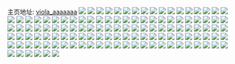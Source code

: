主页地址: [viola_aaaaaaa](https://weibo.com/u/3803883303) 
![](https://wx4.sinaimg.cn/mw2000/e2baa727ly1h9okp7jbb5j22yo1o0kjn.jpg) 
![](https://wx4.sinaimg.cn/mw2000/e2baa727ly1h98c3r3zyaj22c03401l0.jpg) 
![](https://wx4.sinaimg.cn/mw2000/e2baa727ly1h8z7q8dm28j20sg0izwi3.jpg) 
![](https://wx4.sinaimg.cn/mw2000/e2baa727ly1h8w82tqi5cj21o0280b29.jpg) 
![](https://wx4.sinaimg.cn/mw2000/e2baa727ly1h8w829y68ej224n2u71ky.jpg) 
![](https://wx4.sinaimg.cn/mw2000/e2baa727ly1h8j24tbsbej23402c0x6r.jpg) 
![](https://wx4.sinaimg.cn/mw2000/e2baa727ly1h8j24xzv6rj22c0340qv6.jpg) 
![](https://wx4.sinaimg.cn/mw2000/e2baa727ly1h8j24zjdk3j22bx29qqv6.jpg) 
![](https://wx4.sinaimg.cn/mw2000/e2baa727ly1h8j251lnsdj224p2u9u0y.jpg) 
![](https://wx4.sinaimg.cn/mw2000/e2baa727ly1h8fi8bzmp2j20i90i90ul.jpg) 
![](https://wx4.sinaimg.cn/mw2000/e2baa727ly1h8fi8ch7d0j20u00u0whf.jpg) 
![](https://wx4.sinaimg.cn/mw2000/e2baa727ly1h56ek1pxd3j22b21qakjl.jpg) 
![](https://wx4.sinaimg.cn/mw2000/e2baa727ly1h56ek2bptuj20wi0i9aeg.jpg) 
![](https://wx4.sinaimg.cn/mw2000/e2baa727ly1h56ek2r9b6j20wi0ihadj.jpg) 
![](https://wx4.sinaimg.cn/mw2000/e2baa727ly1h56ek4z6lkj22602w1hdt.jpg) 
![](https://wx4.sinaimg.cn/mw2000/e2baa727ly1h56ek8xhuxj22ke1xau0x.jpg) 
![](https://wx4.sinaimg.cn/mw2000/e2baa727ly1h56ejyyhfpj20yz1aydr2.jpg) 
![](https://wx4.sinaimg.cn/mw2000/e2baa727ly1h454jltxjuj21o0280npd.jpg) 
![](https://wx4.sinaimg.cn/mw2000/e2baa727ly1h454jnv80rj21o0280b29.jpg) 
![](https://wx4.sinaimg.cn/mw2000/e2baa727ly1h42urbch9jj229i0ejaig.jpg) 
![](https://wx4.sinaimg.cn/mw2000/e2baa727ly1h42ustjimjj20u00bzgmc.jpg) 
![](https://wx4.sinaimg.cn/mw2000/e2baa727ly1h3cvbj58gxj23402c0hdt.jpg) 
![](https://wx4.sinaimg.cn/mw2000/e2baa727ly1h3cvbk3wj0j23402c0npd.jpg) 
![](https://wx4.sinaimg.cn/mw2000/e2baa727ly1h3cvbc97c5j23402c0hdt.jpg) 
![](https://wx4.sinaimg.cn/mw2000/e2baa727ly1h3cvbefm85j23402c04qq.jpg) 
![](https://wx4.sinaimg.cn/mw2000/e2baa727ly1h3cvbkwug4j23402c04qp.jpg) 
![](https://wx4.sinaimg.cn/mw2000/e2baa727ly1h3cvblrwsdj23402c0b29.jpg) 
![](https://wx4.sinaimg.cn/mw2000/e2baa727ly1h3cvbmqr76j23402c04qp.jpg) 
![](https://wx4.sinaimg.cn/mw2000/e2baa727ly1h3cvbnsv55j23402c0e81.jpg) 
![](https://wx4.sinaimg.cn/mw2000/e2baa727ly1h2a85jrbxcj20wi1ycdm0.jpg) 
![](https://wx4.sinaimg.cn/mw2000/e2baa727ly1h2a85k34qnj20zg1bagoz.jpg) 
![](https://wx4.sinaimg.cn/mw2000/e2baa727ly1h2a1i40sj7j21n411sqlt.jpg) 
![](https://wx4.sinaimg.cn/mw2000/e2baa727ly1h2a1i4bb3mj20u00o013j.jpg) 
![](https://wx4.sinaimg.cn/mw2000/e2baa727ly1h262jhzk0dj20sb09raah.jpg) 
![](https://wx4.sinaimg.cn/mw2000/e2baa727ly1h262jj59f0j20u00ykq6k.jpg) 
![](https://wx4.sinaimg.cn/mw2000/e2baa727ly1h262jire78j23402c0kjm.jpg) 
![](https://wx4.sinaimg.cn/mw2000/e2baa727ly1h1k4yc1xscj23402c0npd.jpg) 
![](https://wx4.sinaimg.cn/mw2000/e2baa727ly1h1c3wd4q9nj20wi1ycdth.jpg) 
![](https://wx4.sinaimg.cn/mw2000/e2baa727ly1h09ru9dxebj20pd0x8drh.jpg) 
![](https://wx4.sinaimg.cn/mw2000/e2baa727ly1gzz7cfo3toj20u01syq7s.jpg) 
![](https://wx4.sinaimg.cn/mw2000/e2baa727ly1gzta0cxbwwj22lm1y71ky.jpg) 
![](https://wx4.sinaimg.cn/mw2000/e2baa727ly1gzr4336fe9j21o02807wh.jpg) 
![](https://wx4.sinaimg.cn/mw2000/e2baa727ly1gzmovdwj9sj208c07cglo.jpg) 
![](https://wx4.sinaimg.cn/mw2000/e2baa727ly1gzi0h7n10nj23402c0kjl.jpg) 
![](https://wx4.sinaimg.cn/mw2000/e2baa727ly1gzi0h903hfj22bx2dfnpd.jpg) 
![](https://wx4.sinaimg.cn/mw2000/e2baa727ly1gzi0h600c1j23402c0kjl.jpg) 
![](https://wx4.sinaimg.cn/mw2000/e2baa727ly1gzgpxsgbaxj20u01hcnal.jpg) 
![](https://wx4.sinaimg.cn/mw2000/e2baa727ly1gzfkt0cbl6j23402c04qq.jpg) 
![](https://wx4.sinaimg.cn/mw2000/e2baa727ly1gzecgdfquxj22c03404qq.jpg) 
![](https://wx4.sinaimg.cn/mw2000/e2baa727ly1gzdv1bvn56j23401yje82.jpg) 
![](https://wx4.sinaimg.cn/mw2000/e2baa727ly1gz75xiay5pj23402c0kjm.jpg) 
![](https://wx4.sinaimg.cn/mw2000/e2baa727ly1gyeow3pp2oj213u0tukcc.jpg) 
![](https://wx4.sinaimg.cn/mw2000/e2baa727ly1gx8xqai0idj21810osk1u.jpg) 
![](https://wx4.sinaimg.cn/mw2000/e2baa727ly1gx8xqatfrwj21hc0u07gl.jpg) 
![](https://wx4.sinaimg.cn/mw2000/e2baa727ly1gx8xqbaj7sj21aw0qedtj.jpg) 
![](https://wx4.sinaimg.cn/mw2000/e2baa727ly1gx8xq8zabwj23402c0e82.jpg) 
![](https://wx4.sinaimg.cn/mw2000/0049qHOvly1guckj5qzeyj61hc0u0hdt02.jpg) 
![](https://wx4.sinaimg.cn/mw2000/0049qHOvly1guacp465nmj63402c0npd02.jpg) 
![](https://wx4.sinaimg.cn/mw2000/e2baa727ly1gr5zrh16pgj21g9137wr8.jpg) 
![](https://wx4.sinaimg.cn/mw2000/e2baa727ly1goyyywma3fj21400u07g3.jpg) 
![](https://wx4.sinaimg.cn/mw2000/b10c1bc2ly1goxj8ozlang20j60j6qak.jpg) 
![](https://wx4.sinaimg.cn/mw2000/e2baa727ly1goyyywbdorj21400u0jyl.jpg) 
![](https://wx4.sinaimg.cn/mw2000/e2baa727ly1gniw0pr4ppj20v91vo4e3.jpg) 
![](https://wx4.sinaimg.cn/mw2000/e2baa727ly1gnaromw3k0j21o61nbe81.jpg) 
![](https://wx4.sinaimg.cn/mw2000/e2baa727ly1gn74w9ktvdj21rx2a6b29.jpg) 
![](https://wx4.sinaimg.cn/mw2000/e2baa727ly1gmn0d6p420j20fz0exwg4.jpg) 
![](https://wx4.sinaimg.cn/mw2000/e2baa727ly1gmn0d8gvoxj22c03401kx.jpg) 
![](https://wx4.sinaimg.cn/mw2000/e2baa727ly1gmn0dh6y86j228031yx6w.jpg) 
![](https://wx4.sinaimg.cn/mw2000/e2baa727ly1gjqiu4d476j20t21fphdt.jpg) 
![](https://wx4.sinaimg.cn/mw2000/e2baa727ly1gikth4sl2vj213y0tyx06.jpg) 
![](https://wx4.sinaimg.cn/mw2000/e2baa727ly1ggak8uhmldj21gh0tik27.jpg) 
![](https://wx4.sinaimg.cn/mw2000/e2baa727ly1gcuyer9pcrj22c0340e83.jpg) 
![](https://wx4.sinaimg.cn/mw2000/e2baa727ly1gbx8c37u4ej20nz11zjws.jpg) 
![](https://wx4.sinaimg.cn/mw2000/e2baa727ly1gbx8c7bcelj21o027v1l1.jpg) 
![](https://wx4.sinaimg.cn/mw2000/e2baa727ly1gbx8c7v5voj20e30pmq5x.jpg) 
![](https://wx4.sinaimg.cn/mw2000/e2baa727ly1gbx8c54wqej21o02a2hdv.jpg) 
![](https://wx4.sinaimg.cn/mw2000/e2baa727ly1gbljcdgzpwj21hl10nk7u.jpg) 
![](https://wx4.sinaimg.cn/mw2000/e2baa727ly1gbljccqryjj20yy0ltgtk.jpg) 
![](https://wx4.sinaimg.cn/mw2000/e2baa727ly1gbljcccq79j218h0syn7e.jpg) 
![](https://wx4.sinaimg.cn/mw2000/e2baa727ly1g7xrdt1qvnj21o027u4qp.jpg) 
![](https://wx4.sinaimg.cn/mw2000/e2baa727ly1g6vqm3xyeuj228032ghdt.jpg) 
![](https://wx4.sinaimg.cn/mw2000/e2baa727ly1g6vqlz4fj2j22yo2bcnpd.jpg) 
![](https://wx4.sinaimg.cn/mw2000/e2baa727ly1g6vqm7fy3vj228034gkjl.jpg) 
![](https://wx4.sinaimg.cn/mw2000/e2baa727ly1g4peim32egj20u0155dzx.jpg) 
![](https://wx4.sinaimg.cn/mw2000/e2baa727ly1g4peil7ftoj20u015iqr2.jpg) 
![](https://wx4.sinaimg.cn/mw2000/e2baa727ly1g4j53ond9jj22c0340u0x.jpg) 
![](https://wx4.sinaimg.cn/mw2000/e2baa727ly1g4j53rxjckj22c03401kz.jpg) 
![](https://wx4.sinaimg.cn/mw2000/e2baa727ly1g4j53pn2q4j23402c0b29.jpg) 
![](https://wx4.sinaimg.cn/mw2000/e2baa727ly1g2827nmvplj227u1o01kx.jpg) 
![](https://wx4.sinaimg.cn/mw2000/e2baa727ly1g2827mr217j227u1o01kx.jpg) 
![](https://wx4.sinaimg.cn/mw2000/e2baa727ly1g1bgf9vdljj22c03401ky.jpg) 
![](https://wx4.sinaimg.cn/mw2000/e2baa727ly1g1bgf7tzqhj23402c0b29.jpg) 
![](https://wx4.sinaimg.cn/mw2000/e2baa727ly1g1bgfcp6jrj22c03407wi.jpg) 
![](https://wx4.sinaimg.cn/mw2000/e2baa727ly1g1bgfeb1v1j22c0340b2a.jpg) 
![](https://wx4.sinaimg.cn/mw2000/e2baa727ly1g14rjbl8a8j23402c0e81.jpg) 
![](https://wx4.sinaimg.cn/mw2000/e2baa727ly1g14rjj0a6nj22c0340b2b.jpg) 
![](https://wx4.sinaimg.cn/mw2000/e2baa727ly1g14rjpob3ij22c0340kjm.jpg) 
![](https://wx4.sinaimg.cn/mw2000/e2baa727ly1fyfuw5j4f3j21400u0tes.jpg) 
![](https://wx4.sinaimg.cn/mw2000/e2baa727ly1fyfuw69m6pj21400u0agb.jpg) 
![](https://wx4.sinaimg.cn/mw2000/e2baa727ly1fxtg335htbj22c02c0e84.jpg) 
![](https://wx4.sinaimg.cn/mw2000/e2baa727ly1fxq4x82924j22c03401ky.jpg) 
![](https://wx4.sinaimg.cn/mw2000/e2baa727ly1fxmwtc04afj21o027v1l1.jpg) 
![](https://wx4.sinaimg.cn/mw2000/e2baa727ly1fxmwtehuxbj21o027v1l1.jpg) 
![](https://wx4.sinaimg.cn/mw2000/e2baa727ly1fwrgt3h97gj22c0340qv5.jpg) 
![](https://wx4.sinaimg.cn/mw2000/e2baa727ly1fwrgt4xitlj22c03407wi.jpg) 
![](https://wx4.sinaimg.cn/mw2000/e2baa727ly1fwkomln5auj20zk0qotcg.jpg) 
![](https://wx4.sinaimg.cn/mw2000/e2baa727ly1fwev8wdglsj218y0u00ui.jpg) 
![](https://wx4.sinaimg.cn/mw2000/e2baa727ly1fwev8w3w2hj218y0u00ul.jpg) 
![](https://wx4.sinaimg.cn/mw2000/e2baa727ly1fvvyevnf28j21ac0nwqab.jpg) 
![](https://wx4.sinaimg.cn/mw2000/e2baa727ly1fvu0jdww98j21sg2ds7wh.jpg) 
![](https://wx4.sinaimg.cn/mw2000/e2baa727ly1fvu0jchgekj21sg2ds7wh.jpg) 
![](https://wx4.sinaimg.cn/mw2000/e2baa727ly1fvu0jeevl4j21sg2ds4qp.jpg) 
![](https://wx4.sinaimg.cn/mw2000/e2baa727ly1fvjhfcvnfij22c03407wh.jpg) 
![](https://wx4.sinaimg.cn/mw2000/e2baa727ly1fv0p3i4h1pj22c0340b29.jpg) 
![](https://wx4.sinaimg.cn/mw2000/e2baa727ly1ftb02j6uoxj20v90m740m.jpg) 
![](https://wx4.sinaimg.cn/mw2000/e2baa727ly1fta734gjbhj23402c07wh.jpg) 
![](https://wx4.sinaimg.cn/mw2000/e2baa727ly1ft3v3pclpzj21w01w0kjl.jpg) 
![](https://wx4.sinaimg.cn/mw2000/e2baa727ly1ft3v3nxp91j21w01w0hdt.jpg) 
![](https://wx4.sinaimg.cn/mw2000/e2baa727ly1ft3v3qhbg0j21w01w0kjl.jpg) 
![](https://wx4.sinaimg.cn/mw2000/e2baa727ly1ft3v3s3yrfj21w01w0hdt.jpg) 
![](https://wx4.sinaimg.cn/mw2000/e2baa727ly1ft1majb8e6j21w02io1kx.jpg) 
![](https://wx4.sinaimg.cn/mw2000/e2baa727ly1fr8mc6nc2ej20qo0zkn1v.jpg) 
![](https://wx4.sinaimg.cn/mw2000/e2baa727ly1fr8mc6yn7fj20qo0zk0x5.jpg) 
